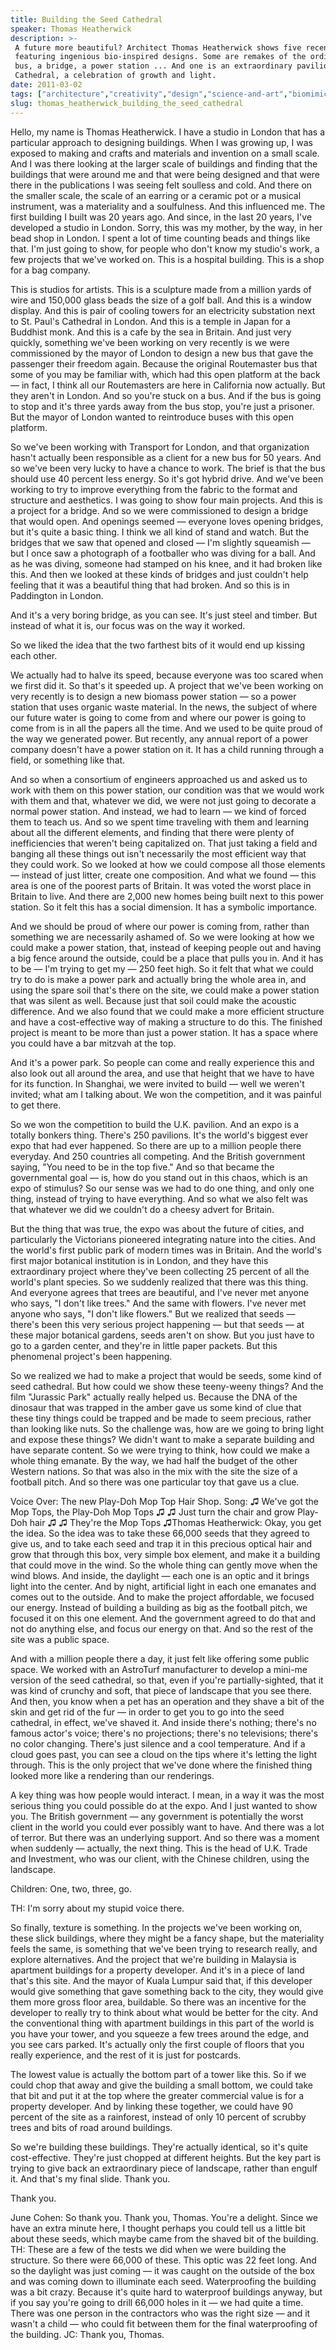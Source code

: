 ```yaml
---
title: Building the Seed Cathedral
speaker: Thomas Heatherwick
description: >-
 A future more beautiful? Architect Thomas Heatherwick shows five recent projects
 featuring ingenious bio-inspired designs. Some are remakes of the ordinary: a
 bus, a bridge, a power station ... And one is an extraordinary pavilion, the Seed
 Cathedral, a celebration of growth and light.
date: 2011-03-02
tags: ["architecture","creativity","design","science-and-art","biomimicry"]
slug: thomas_heatherwick_building_the_seed_cathedral
---
```


Hello, my name is Thomas Heatherwick. I have a studio in London that has a particular
approach to designing buildings. When I was growing up, I was exposed to making and crafts
and materials and invention on a small scale. And I was there looking at the larger scale
of buildings and finding that the buildings that were around me and that were being
designed and that were there in the publications I was seeing felt soulless and cold. And
there on the smaller scale, the scale of an earring or a ceramic pot or a musical
instrument, was a materiality and a soulfulness. And this influenced me. The first
building I built was 20 years ago. And since, in the last 20 years, I've developed a
studio in London. Sorry, this was my mother, by the way, in her bead shop in London. I
spent a lot of time counting beads and things like that. I'm just going to show, for people
who don't know my studio's work, a few projects that we've worked on. This is a hospital
building. This is a shop for a bag company.

This is studios for artists. This is a sculpture made from a million yards of wire and
150,000 glass beads the size of a golf ball. And this is a window display. And this is
pair of cooling towers for an electricity substation next to St. Paul's Cathedral in
London. And this is a temple in Japan for a Buddhist monk. And this is a cafe by the sea
in Britain. And just very quickly, something we've been working on very recently is we were
commissioned by the mayor of London to design a new bus that gave the passenger their
freedom again. Because the original Routemaster bus that some of you may be familiar with,
which had this open platform at the back — in fact, I think all our Routemasters are here
in California now actually. But they aren't in London. And so you're stuck on a bus. And
if the bus is going to stop and it's three yards away from the bus stop, you're just a
prisoner. But the mayor of London wanted to reintroduce buses with this open
platform.

So we've been working with Transport for London, and that organization hasn't actually
been responsible as a client for a new bus for 50 years. And so we've been very lucky to
have a chance to work. The brief is that the bus should use 40 percent less energy. So
it's got hybrid drive. And we've been working to try to improve everything from the fabric
to the format and structure and aesthetics. I was going to show four main projects. And
this is a project for a bridge. And so we were commissioned to design a bridge that would
open. And openings seemed — everyone loves opening bridges, but it's quite a basic thing.
I think we all kind of stand and watch. But the bridges that we saw that opened and closed
— I'm slightly squeamish — but I once saw a photograph of a footballer who was diving for
a ball. And as he was diving, someone had stamped on his knee, and it had broken like
this. And then we looked at these kinds of bridges and just couldn't help feeling that it
was a beautiful thing that had broken. And so this is in Paddington in London.

And it's a very boring bridge, as you can see. It's just steel and timber. But instead of
what it is, our focus was on the way it worked. 

So we liked the idea that the two farthest bits of it would end up kissing each other.

We actually had to halve its speed, because everyone was too scared when we first did it.
So that's it speeded up. A project that we've been working on very recently is to design a
new biomass power station — so a power station that uses organic waste material. In the
news, the subject of where our future water is going to come from and where our power is
going to come from is in all the papers all the time. And we used to be quite proud of the
way we generated power. But recently, any annual report of a power company doesn't have a
power station on it. It has a child running through a field, or something like
that.

And so when a consortium of engineers approached us and asked us to work with them on this
power station, our condition was that we would work with them and that, whatever we did,
we were not just going to decorate a normal power station. And instead, we had to learn —
we kind of forced them to teach us. And so we spent time traveling with them and learning
about all the different elements, and finding that there were plenty of inefficiencies
that weren't being capitalized on. That just taking a field and banging all these things
out isn't necessarily the most efficient way that they could work. So we looked at how we
could compose all those elements — instead of just litter, create one composition. And
what we found — this area is one of the poorest parts of Britain. It was voted the worst
place in Britain to live. And there are 2,000 new homes being built next to this power
station. So it felt this has a social dimension. It has a symbolic importance.

And we should be proud of where our power is coming from, rather than something we are
necessarily ashamed of. So we were looking at how we could make a power station, that,
instead of keeping people out and having a big fence around the outside, could be a place
that pulls you in. And it has to be — I'm trying to get my — 250 feet high. So it felt
that what we could try to do is make a power park and actually bring the whole area in,
and using the spare soil that's there on the site, we could make a power station that was
silent as well. Because just that soil could make the acoustic difference. And we also
found that we could make a more efficient structure and have a cost-effective way of
making a structure to do this. The finished project is meant to be more than just a power
station. It has a space where you could have a bar mitzvah at the top.

And it's a power park. So people can come and really experience this and also look out all
around the area, and use that height that we have to have for its function. In Shanghai, we
were invited to build — well we weren't invited; what am I talking about. We won the
competition, and it was painful to get there. 

So we won the competition to build the U.K. pavilion. And an expo is a totally bonkers
thing. There's 250 pavilions. It's the world's biggest ever expo that had ever happened.
So there are up to a million people there everyday. And 250 countries all competing. And
the British government saying, "You need to be in the top five." And so that became the
governmental goal — is, how do you stand out in this chaos, which is an expo of stimulus?
So our sense was we had to do one thing, and only one thing, instead of trying to have
everything. And so what we also felt was that whatever we did we couldn't do a cheesy
advert for Britain.

But the thing that was true, the expo was about the future of cities, and particularly the
Victorians pioneered integrating nature into the cities. And the world's first public park
of modern times was in Britain. And the world's first major botanical institution is in
London, and they have this extraordinary project where they've been collecting 25 percent
of all the world's plant species. So we suddenly realized that there was this thing. And
everyone agrees that trees are beautiful, and I've never met anyone who says, "I don't
like trees." And the same with flowers. I've never met anyone who says, "I don't like
flowers." But we realized that seeds — there's been this very serious project happening —
but that seeds — at these major botanical gardens, seeds aren't on show. But you just have
to go to a garden center, and they're in little paper packets. But this phenomenal
project's been happening.

So we realized we had to make a project that would be seeds, some kind of seed
cathedral. But how could we show these teeny-weeny things? And the film "Jurassic Park"
actually really helped us. Because the DNA of the dinosaur that was trapped in the amber
gave us some kind of clue that these tiny things could be trapped and be made to seem
precious, rather than looking like nuts. So the challenge was, how are we going to bring
light and expose these things? We didn't want to make a separate building and have
separate content. So we were trying to think, how could we make a whole thing emanate. By
the way, we had half the budget of the other Western nations. So that was also in the mix
with the site the size of a football pitch. And so there was one particular toy that gave
us a clue.

Voice Over: The new Play-Doh Mop Top Hair Shop. Song: ♫ We've got the Mop Tops, the
Play-Doh Mop Tops ♫ ♫ Just turn the chair and grow Play-Doh hair ♫ ♫ They're the Mop Tops
♫Thomas Heatherwick: Okay, you get the idea. So the idea was to take these 66,000 seeds
that they agreed to give us, and to take each seed and trap it in this precious optical
hair and grow that through this box, very simple box element, and make it a building that
could move in the wind. So the whole thing can gently move when the wind blows. And
inside, the daylight — each one is an optic and it brings light into the center. And by
night, artificial light in each one emanates and comes out to the outside. And to make the
project affordable, we focused our energy. Instead of building a building as big as the
football pitch, we focused it on this one element. And the government agreed to do that
and not do anything else, and focus our energy on that. And so the rest of the site was a
public space.

And with a million people there a day, it just felt like offering some public space. We
worked with an AstroTurf manufacturer to develop a mini-me version of the seed cathedral,
so that, even if you're partially-sighted, that it was kind of crunchy and soft, that
piece of landscape that you see there. And then, you know when a pet has an operation and
they shave a bit of the skin and get rid of the fur — in order to get you to go into the
seed cathedral, in effect, we've shaved it. And inside there's nothing; there's no famous
actor's voice; there's no projections; there's no televisions; there's no color changing.
There's just silence and a cool temperature. And if a cloud goes past, you can see a cloud
on the tips where it's letting the light through. This is the only project that we've done
where the finished thing looked more like a rendering than our renderings.

A key thing was how people would interact. I mean, in a way it was the most serious thing
you could possible do at the expo. And I just wanted to show you. The British government —
any government is potentially the worst client in the world you could ever possibly want
to have. And there was a lot of terror. But there was an underlying support. And so there
was a moment when suddenly — actually, the next thing. This is the head of U.K. Trade and
Investment, who was our client, with the Chinese children, using the landscape.

Children: One, two, three, go.

TH: I'm sorry about my stupid voice there.

So finally, texture is something. In the projects we've been working on, these slick
buildings, where they might be a fancy shape, but the materiality feels the same, is
something that we've been trying to research really, and explore alternatives. And the
project that we're building in Malaysia is apartment buildings for a property developer.
And it's in a piece of land that's this site. And the mayor of Kuala Lumpur said that, if
this developer would give something that gave something back to the city, they would give
them more gross floor area, buildable. So there was an incentive for the developer to
really try to think about what would be better for the city. And the conventional thing
with apartment buildings in this part of the world is you have your tower, and you squeeze
a few trees around the edge, and you see cars parked. It's actually only the first couple
of floors that you really experience, and the rest of it is just for postcards.

The lowest value is actually the bottom part of a tower like this. So if we could chop
that away and give the building a small bottom, we could take that bit and put it at the
top where the greater commercial value is for a property developer. And by linking these
together, we could have 90 percent of the site as a rainforest, instead of only 10 percent
of scrubby trees and bits of road around buildings.

So we're building these buildings. They're actually identical, so it's quite
cost-effective. They're just chopped at different heights. But the key part is trying to
give back an extraordinary piece of landscape, rather than engulf it. And that's my final
slide. Thank you.

Thank you.

June Cohen: So thank you. Thank you, Thomas. You're a delight. Since we have an extra
minute here, I thought perhaps you could tell us a little bit about these seeds, which
maybe came from the shaved bit of the building. TH: These are a few of the tests we did
when we were building the structure. So there were 66,000 of these. This optic was 22 feet
long. And so the daylight was just coming — it was caught on the outside of the box and
was coming down to illuminate each seed. Waterproofing the building was a bit crazy.
Because it's quite hard to waterproof buildings anyway, but if you say you're going to
drill 66,000 holes in it — we had quite a time. There was one person in the contractors
who was the right size — and it wasn't a child — who could fit between them for the final
waterproofing of the building. JC: Thank you, Thomas.

<!--
ad_duration=3.33
event="TED2011"
external_start_time=0
intro_duration=11.82
is_subtitle_required="False"
is_talk_featured="True"
language="en"
language_swap="False"
native_language="en"
number_of_related_talks=6
number_of_speakers=1
number_of_subtitled_videos=31
number_of_tags=5
number_of_talk_download_languages=31
number_of_talk_more_resources=0
number_of_talk_recommendations=0
number_of_talks_take_actions=0
post_ad_duration=0.83
published_timestamp="2011-05-17 15:10:00"
recording_date="2011-03-02"
speaker_description="Designer"
speaker_is_published=1
speaker_name="Thomas Heatherwick"
talk_name="Building the Seed Cathedral"
talks_tags=["architecture","creativity","design","science-and-art","biomimicry"]
url_audio="https://download.ted.com/talks/ThomasHeatherwick_2011.mp3?apikey=acme-roadrunner"
url_photo_speaker="https://pe.tedcdn.com/images/ted/05e4f731e8c720414ddc5381cefbabb96a61f778_254x191.jpg"
url_photo_talk="https://pe.tedcdn.com/images/ted/21138135ad7349568c4b87354201bc917917713e_800x600.jpg"
url_webpage="https://www.ted.com/talks/thomas_heatherwick_building_the_seed_cathedral"
video_type_name="TED Stage Talk"
-->